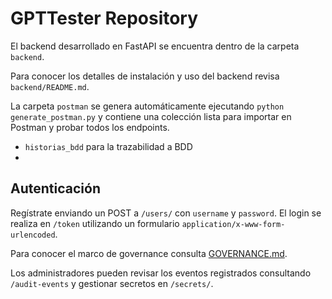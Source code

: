 # GPTTester Repository

El backend desarrollado en FastAPI se encuentra dentro de la carpeta `backend`.

Para conocer los detalles de instalación y uso del backend revisa `backend/README.md`.

La carpeta `postman` se genera automáticamente ejecutando `python generate_postman.py` y
contiene una colección lista para importar en Postman y probar todos los endpoints.
- `historias_bdd` para la trazabilidad a BDD
- 
## Autenticación

Regístrate enviando un POST a `/users/` con `username` y `password`. El login se realiza en `/token` utilizando un formulario `application/x-www-form-urlencoded`.

Para conocer el marco de governance consulta [GOVERNANCE.md](GOVERNANCE.md).

Los administradores pueden revisar los eventos registrados consultando `/audit-events` y gestionar secretos en `/secrets/`.
